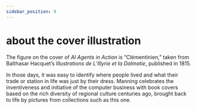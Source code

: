 ```yaml
---
sidebar_position: 9
---
```


# about the cover illustration

The figure on the cover of *AI Agents in Action* is “Clémentinien,” taken from Balthasar Hacquet’s *Illustrations de L’Illyrie et la Dalmatie*, published in 1815.

In those days, it was easy to identify where people lived and what their trade or station in life was just by their dress. Manning celebrates the inventiveness and initiative of the computer business with book covers based on the rich diversity of regional culture centuries ago, brought back to life by pictures from collections such as this one.

